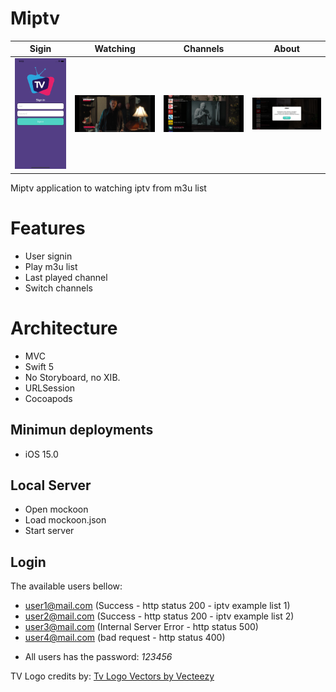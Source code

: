 # Miptv
| Sigin  | Watching | Channels  | About |
| ------ | -------- | --------- | ----- |
|<img src="https://github.com/maxmartinezc/ios-miptv-mvc/blob/master/Docs/signin-screen.png" width="250" heigth="250"/>|<img src="https://github.com/maxmartinezc/ios-miptv-mvc/blob/master/Docs/watching-screen.png" width="350" heigth="350"/>|<img src="https://github.com/maxmartinezc/ios-miptv-mvc/blob/master/Docs/channel-list-screen.png" width="350" heigth="350"/>|<img src="https://github.com/maxmartinezc/ios-miptv-mvc/blob/master/Docs/about-screen.png" width="350" heigth="350"/>|


Miptv application to watching iptv from m3u list

# Features
- User signin
- Play m3u list
- Last played channel
- Switch channels

# Architecture
- MVC
- Swift 5
- No Storyboard, no XIB.
- URLSession
- Cocoapods

## Minimun deployments
- iOS 15.0

## Local Server
- Open mockoon
- Load mockoon.json
- Start server

## Login
The available users bellow:
- user1@mail.com (Success - http status 200 - iptv example list 1)
- user2@mail.com (Success - http status 200 - iptv example list 2)
- user3@mail.com (Internal Server Error - http status 500)
- user4@mail.com (bad request - http status 400)

* All users has the password: *123456*

TV Logo credits by: <a href="https://www.vecteezy.com/free-vector/tv-logo" target="_blank">Tv Logo Vectors by Vecteezy</a>
